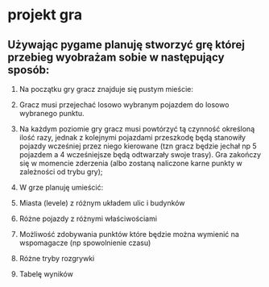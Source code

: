 # projekt gra
## Używając pygame planuję stworzyć grę której przebieg wyobrażam sobie w następujący sposób:
1. Na początku gry gracz znajduje się pustym mieście:
  1. Gracz musi przejechać losowo wybranym pojazdem do losowo wybranego punktu.
  1. Na każdym poziomie gry gracz musi powtórzyć tą czynność określoną ilość razy, jednak z kolejnymi pojazdami przeszkodę będą stanowiły pojazdy wcześniej przez niego kierowane (tzn gracz będzie jechał np 5 pojazdem a 4 wcześniejsze będą odtwarzały swoje trasy). Gra zakończy się w momencie zderzenia (albo zostaną naliczone karne punkty w zależności od trybu gry);

2. W grze planuję umieścić:
  2. Miasta (levele) z różnym układem ulic i budynków
  2. Różne pojazdy z różnymi właściwościami
  2. Możliwość zdobywania punktów które będzie można wymienić na wspomagacze (np spowolnienie czasu)
  2. Różne tryby rozgrywki
  2. Tabelę wyników
